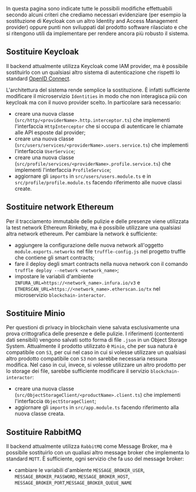 In questa pagina sono indicate tutte le possibili modifiche effettuabili secondo alcuni criteri che crediamo necessari evidenziare (per esempio la sostituzione di Keycloak con un altro Identity and Access Management provider) oppure punti non sviluppati dal prodotto software rilasciato e che si ritengono utili da implementare per rendere ancora più robusto il sistema.

## Sostituire Keycloak
Il backend attualmente utilizza Keycloak come IAM provider, ma è possibile sostituirlo con un qualsiasi altro sistema di autenticazione che rispetti lo standard [OpenID Connect](https://openid.net/connect/).

L'architettura del sistema rende semplice la sostituzione. È infatti sufficiente modificare il microservizio `Identities` in modo che non interagisca più con keycloak ma con il nuovo provider scelto. In particolare sarà necessario:

- creare una nuova classe (`src/http/<providerName>.http.interceptor.ts`) che implementi l'interfaccia `HttpInterceptor` che si occupa di autenticare le chiamate alle API esposte dal provider;
- creare una nuova classe (`src/users/services/<providerName>.users.service.ts`) che implementi l'interfaccia `UserService`;
- creare una nuova classe (`src/profile/services/<providerName>.profile.service.ts`) che implementi l'interfaccia `ProfileService`;
- aggiornare gli `imports` in `src/users/users.module.ts` e in `src/profile/profile.module.ts` facendo riferimento alle nuove classi create.

## Sostituire network Ethereum
Per il tracciamento immutabile delle pulizie e delle presenze viene utilizzata la test network Ethereum Rinkeby, ma è possibile utilizzare una qualsiasi altra network ethereum. Per cambiare la network è sufficiente:

- aggiungere la configurazione delle nuova network all'oggetto `module.exports.networks` nel file `truffle-config.js` nel progetto truffle che contiene gli smart contracts;
- fare il deploy degli smart contracts nella nuova network con il comando `truffle deploy --network <network_name>`;
- impostare le variabili d'ambiente `INFURA_URL=https://<network_name>.infura.io/v3` e `ETHERSCAN_URL=https://<network_name>.etherscan.io/tx` nel microservizio `blockchain-interactor`.

## Sostituire Minio
Per questioni di privacy in blockchain viene salvata esclusivamente una prova crittografica delle presenze e delle pulizie. I riferimenti (contententi dati sensibili) vengono salvati sotto forma di file `.json` in un Object Storage System. Attualmente il prodotto utilizzato è `Minio`, che per sua natura è compatibile con `S3`, per cui nel caso in cui si volesse utilizzare un qualsiasi altro prodotto compatibile con `S3` non sarebbe necessaria nessuna modifica. Nel caso in cui, invece, si volesse utilizzare un altro prodotto per lo storage dei file, sarebbe sufficiente modificare il servizio `blockchain-interactor`:

- creare una nuova classe (`src/ObjectStorageClient/<productName>.client.ts`) che implementi l'interfaccia `ObjectStorageClient`;
- aggiornare gli `imports` in `src/app.module.ts` facendo riferimento alla nuova classe creata.

## Sostituire RabbitMQ
Il backend attualmente utilizza `RabbitMQ` come Message Broker, ma è possibile sostituirlo con un qualiasi altro message broker che implementa lo standard `MQTT`. È sufficiente, ogni servizio che fa uso del message broker:

- cambiare le variabili d'ambiente `MESSAGE_BROKER_USER`, `MESSAGE_BROKER_PASSWORD`, `MESSAGE_BROKER_HOST`, `MESSAGE_BROKER_PORT`,`MESSAGE_BROKER_QUEUE_NAME`

